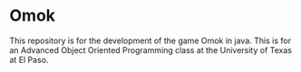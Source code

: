 # Omok
This repository is for the development of the game Omok in java. This is for an Advanced Object Oriented Programming class at the University of Texas at El Paso. 

